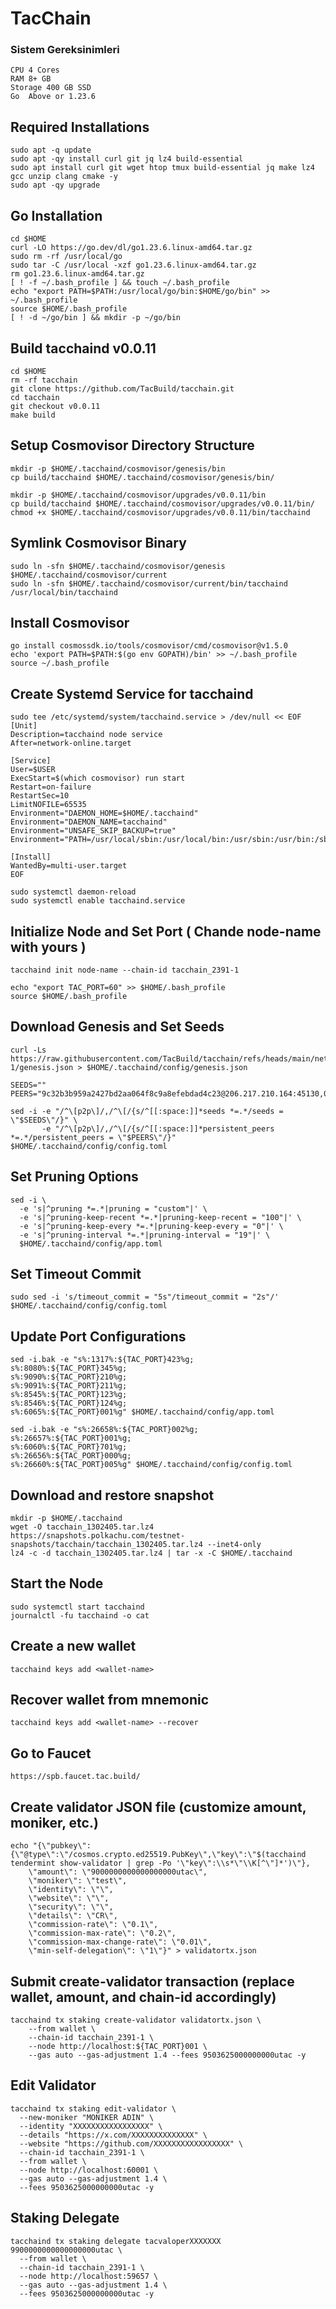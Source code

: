 # TacChain

### Sistem Gereksinimleri
```
CPU	4 Cores
RAM	8+ GB
Storage	400 GB SSD
Go	Above or 1.23.6
```

## Required Installations
```
sudo apt -q update
sudo apt -qy install curl git jq lz4 build-essential
sudo apt install curl git wget htop tmux build-essential jq make lz4 gcc unzip clang cmake -y
sudo apt -qy upgrade
```

## Go Installation
```
cd $HOME
curl -LO https://go.dev/dl/go1.23.6.linux-amd64.tar.gz
sudo rm -rf /usr/local/go
sudo tar -C /usr/local -xzf go1.23.6.linux-amd64.tar.gz
rm go1.23.6.linux-amd64.tar.gz
[ ! -f ~/.bash_profile ] && touch ~/.bash_profile
echo "export PATH=$PATH:/usr/local/go/bin:$HOME/go/bin" >> ~/.bash_profile
source $HOME/.bash_profile
[ ! -d ~/go/bin ] && mkdir -p ~/go/bin
```

## Build tacchaind v0.0.11
```
cd $HOME
rm -rf tacchain
git clone https://github.com/TacBuild/tacchain.git
cd tacchain
git checkout v0.0.11
make build
```

## Setup Cosmovisor Directory Structure
```
mkdir -p $HOME/.tacchaind/cosmovisor/genesis/bin
cp build/tacchaind $HOME/.tacchaind/cosmovisor/genesis/bin/

mkdir -p $HOME/.tacchaind/cosmovisor/upgrades/v0.0.11/bin
cp build/tacchaind $HOME/.tacchaind/cosmovisor/upgrades/v0.0.11/bin/
chmod +x $HOME/.tacchaind/cosmovisor/upgrades/v0.0.11/bin/tacchaind
```

## Symlink Cosmovisor Binary
```
sudo ln -sfn $HOME/.tacchaind/cosmovisor/genesis $HOME/.tacchaind/cosmovisor/current
sudo ln -sfn $HOME/.tacchaind/cosmovisor/current/bin/tacchaind /usr/local/bin/tacchaind
```

## Install Cosmovisor
```
go install cosmossdk.io/tools/cosmovisor/cmd/cosmovisor@v1.5.0
echo 'export PATH=$PATH:$(go env GOPATH)/bin' >> ~/.bash_profile
source ~/.bash_profile
```

## Create Systemd Service for tacchaind
```
sudo tee /etc/systemd/system/tacchaind.service > /dev/null << EOF
[Unit]
Description=tacchaind node service
After=network-online.target

[Service]
User=$USER
ExecStart=$(which cosmovisor) run start
Restart=on-failure
RestartSec=10
LimitNOFILE=65535
Environment="DAEMON_HOME=$HOME/.tacchaind"
Environment="DAEMON_NAME=tacchaind"
Environment="UNSAFE_SKIP_BACKUP=true"
Environment="PATH=/usr/local/sbin:/usr/local/bin:/usr/sbin:/usr/bin:/sbin:/bin:$HOME/.tacchaind/cosmovisor/current/bin"

[Install]
WantedBy=multi-user.target
EOF
```
```
sudo systemctl daemon-reload
sudo systemctl enable tacchaind.service
```

## Initialize Node and Set Port ( Chande node-name with yours )
```
tacchaind init node-name --chain-id tacchain_2391-1
```
```
echo "export TAC_PORT=60" >> $HOME/.bash_profile
source $HOME/.bash_profile
```

##  Download Genesis and Set Seeds
```
curl -Ls https://raw.githubusercontent.com/TacBuild/tacchain/refs/heads/main/networks/tacchain_2391-1/genesis.json > $HOME/.tacchaind/config/genesis.json

SEEDS=""
PEERS="9c32b3b959a2427bd2aa064f8c9a8efebdad4c23@206.217.210.164:45130,04a2152eed9f73dc44779387a870ea6480c41fe7@206.217.210.164:45140,5aaaf8140262d7416ac53abe4e0bd13b0f582168@23.92.177.41:45110,ddb3e8b8f4d051e914686302dafc2a73adf9b0d2@23.92.177.41:45120"

sed -i -e "/^\[p2p\]/,/^\[/{s/^[[:space:]]*seeds *=.*/seeds = \"$SEEDS\"/}" \
       -e "/^\[p2p\]/,/^\[/{s/^[[:space:]]*persistent_peers *=.*/persistent_peers = \"$PEERS\"/}" $HOME/.tacchaind/config/config.toml
```

## Set Pruning Options
```
sed -i \
  -e 's|^pruning *=.*|pruning = "custom"|' \
  -e 's|^pruning-keep-recent *=.*|pruning-keep-recent = "100"|' \
  -e 's|^pruning-keep-every *=.*|pruning-keep-every = "0"|' \
  -e 's|^pruning-interval *=.*|pruning-interval = "19"|' \
  $HOME/.tacchaind/config/app.toml
```

## Set Timeout Commit
```
sudo sed -i 's/timeout_commit = "5s"/timeout_commit = "2s"/' $HOME/.tacchaind/config/config.toml
```

## Update Port Configurations
```
sed -i.bak -e "s%:1317%:${TAC_PORT}423%g;
s%:8080%:${TAC_PORT}345%g;
s%:9090%:${TAC_PORT}210%g;
s%:9091%:${TAC_PORT}211%g;
s%:8545%:${TAC_PORT}123%g;
s%:8546%:${TAC_PORT}124%g;
s%:6065%:${TAC_PORT}001%g" $HOME/.tacchaind/config/app.toml

sed -i.bak -e "s%:26658%:${TAC_PORT}002%g;
s%:26657%:${TAC_PORT}001%g;
s%:6060%:${TAC_PORT}701%g;
s%:26656%:${TAC_PORT}000%g;
s%:26660%:${TAC_PORT}005%g" $HOME/.tacchaind/config/config.toml
```

## Download and restore snapshot
```
mkdir -p $HOME/.tacchaind
wget -O tacchain_1302405.tar.lz4 https://snapshots.polkachu.com/testnet-snapshots/tacchain/tacchain_1302405.tar.lz4 --inet4-only
lz4 -c -d tacchain_1302405.tar.lz4 | tar -x -C $HOME/.tacchaind
```

## Start the Node
```
sudo systemctl start tacchaind
journalctl -fu tacchaind -o cat
```

## Create a new wallet
```
tacchaind keys add <wallet-name>
```

##  Recover wallet from mnemonic
```
tacchaind keys add <wallet-name> --recover
```

## Go to Faucet
```
https://spb.faucet.tac.build/
```

## Create validator JSON file (customize amount, moniker, etc.)
```
echo "{\"pubkey\":{\"@type\":\"/cosmos.crypto.ed25519.PubKey\",\"key\":\"$(tacchaind tendermint show-validator | grep -Po '\"key\":\\s*\"\\K[^\"]*')\"},
    \"amount\": \"9000000000000000000utac\",
    \"moniker\": \"test\",
    \"identity\": \"\",
    \"website\": \"\",
    \"security\": \"\",
    \"details\": \"CR\",
    \"commission-rate\": \"0.1\",
    \"commission-max-rate\": \"0.2\",
    \"commission-max-change-rate\": \"0.01\",
    \"min-self-delegation\": \"1\"}" > validatortx.json
```

## Submit create-validator transaction (replace wallet, amount, and chain-id accordingly)
```
tacchaind tx staking create-validator validatortx.json \
    --from wallet \
    --chain-id tacchain_2391-1 \
    --node http://localhost:${TAC_PORT}001 \
    --gas auto --gas-adjustment 1.4 --fees 9503625000000000utac -y
```

## Edit Validator
```
tacchaind tx staking edit-validator \
  --new-moniker "MONIKER ADIN" \
  --identity "XXXXXXXXXXXXXXXXX" \
  --details "https://x.com/XXXXXXXXXXXXXX" \
  --website "https://github.com/XXXXXXXXXXXXXXXXX" \
  --chain-id tacchain_2391-1 \
  --from wallet \
  --node http://localhost:60001 \
  --gas auto --gas-adjustment 1.4 \
  --fees 9503625000000000utac -y
```

## Staking Delegate
```
tacchaind tx staking delegate tacvaloperXXXXXXX 9900000000000000000utac \
  --from wallet \
  --chain-id tacchain_2391-1 \
  --node http://localhost:59657 \
  --gas auto --gas-adjustment 1.4 \
  --fees 9503625000000000utac -y
```
